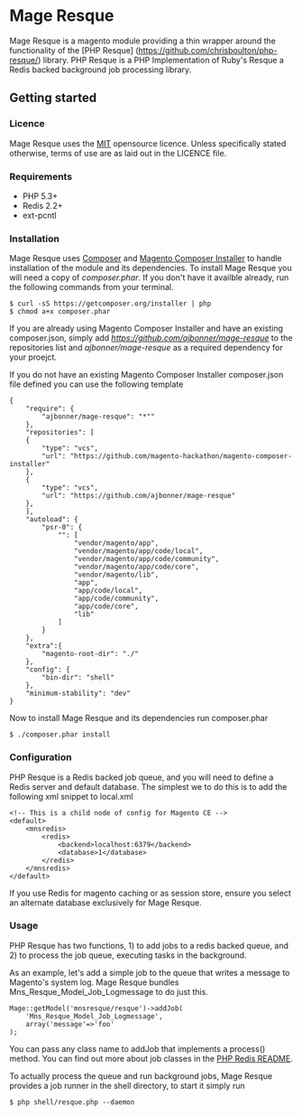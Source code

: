 # Mage Resque

Mage Resque is a magento module providing a thin wrapper around the
functionality of the [PHP Resque]
(https://github.com/chrisboulton/php-resque/) library. PHP Resque is a PHP Implementation of Ruby's Resque a Redis backed background job processing library.

## Getting started

### Licence
Mage Resque uses the [MIT](http://opensource.org/licenses/MIT) opensource licence. Unless specifically stated otherwise, terms of use are as laid out in the LICENCE file.

### Requirements
- PHP 5.3+
- Redis 2.2+
- ext-pcntl

### Installation
Mage Resque uses [Composer](http://getcomposer.org) and [Magento Composer Installer](https://github.com/magento-hackathon/magento-composer-installer) to handle installation of the module and its
dependencies. To install Mage Resque you will need a copy of _composer.phar_. If you don't have it availble already, run the following commands from your terminal.

    $ curl -sS https://getcomposer.org/installer | php
    $ chmod a+x composer.phar
    
If you are already using Magento Composer Installer and have an existing composer.json, simply add _https://github.com/ajbonner/mage-resque_ to the repositories list and _ajbonner/mage-resque_ as a required dependency for your proejct. 

If you do not have an existing Magento Composer Installer composer.json file defined you can use the following template

	{
	    "require": {
			"ajbonner/mage-resque": "*""
	    },
	    "repositories": [
	    {
	        "type": "vcs",
	        "url": "https://github.com/magento-hackathon/magento-composer-installer"
	    },
	    {
	        "type": "vcs",
	        "url": "https://github.com/ajbonner/mage-resque"
	    },
	    ],
	    "autoload": {
	        "psr-0": {
	            "": [
	                "vendor/magento/app",
	                "vendor/magento/app/code/local",
	                "vendor/magento/app/code/community",
	                "vendor/magento/app/code/core",
	                "vendor/magento/lib",
	                "app",
	                "app/code/local",
	                "app/code/community",
	                "app/code/core",
	                "lib"
	            ]
	        }
	    },
	    "extra":{
	        "magento-root-dir": "./"
	    },
	    "config": {
	        "bin-dir": "shell"
	    },
	    "minimum-stability": "dev"
	}
    
Now to install Mage Resque and its dependencies run composer.phar

    $ ./composer.phar install

### Configuration
PHP Resque is a Redis backed job queue, and you will need to define a Redis server and default database. The simplest we to do this is to add the following xml snippet to local.xml

    <!-- This is a child node of config for Magento CE -->
    <default>
        <mnsredis>
            <redis>
                <backend>localhost:6379</backend>
                <database>1</database>
            </redis>
        </mnsredis>
    </default>

If you use Redis for magento caching or as session store, ensure you select an alternate database exclusively for Mage Resque. 

### Usage
PHP Resque has two functions, 1) to add jobs to a redis backed queue, and 2) to process the job queue, executing tasks in the background.

As an example, let's add a simple job to the queue that writes a message to Magento's system log. Mage Resque bundles Mns_Resque_Model_Job_Logmessage to do just this.

    Mage::getModel('mnsresque/resque')->addJob(
    	'Mns_Resque_Model_Job_Logmessage',
    	array('message'=>'foo'
    );

You can pass any class name to addJob that implements a process() method. You can find out more about job classes in the [PHP Redis README](https://github.com/chrisboulton/php-resque/blob/master/README.md).

To actually process the queue and run background jobs, Mage Resque provides a job runner in the shell directory, to start it simply run

    $ php shell/resque.php --daemon
